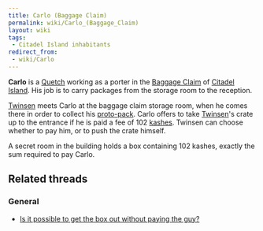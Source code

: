 ```yaml
---
title: Carlo (Baggage Claim)
permalink: wiki/Carlo_(Baggage_Claim)
layout: wiki
tags:
 - Citadel Island inhabitants
redirect_from:
 - wiki/Carlo
---
```


**Carlo** is a [Quetch](Quetch "wikilink") working as a porter in the
[Baggage Claim](Baggage_Claim "wikilink") of [Citadel
Island](Citadel_Island "wikilink"). His job is to carry packages from
the storage room to the reception.

[Twinsen](Twinsen "wikilink") meets Carlo at the baggage claim storage
room, when he comes there in order to collect his
[proto-pack](proto-pack "wikilink"). Carlo offers to take
[Twinsen](Twinsen "wikilink")'s crate up to the entrance if he is paid a
fee of 102 [kashes](kashes "wikilink"). Twinsen can choose whether to
pay him, or to push the crate himself.

A secret room in the building holds a box containing 102 kashes, exactly
the sum required to pay Carlo.

## Related threads

### General

- [Is it possible to get the box out without paying the
  guy?](https://forum.magicball.net/showthread.php?t=11086)
